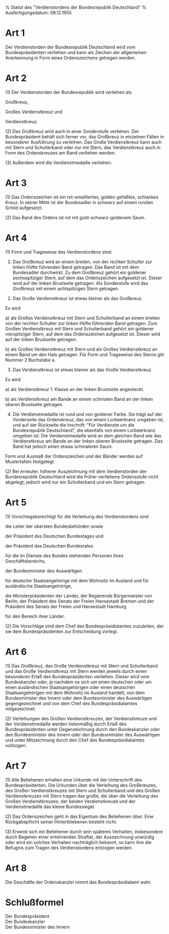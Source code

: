 % Statut des "Verdienstordens der Bundesrepublik Deutschland"
% Ausfertigungsdatum: 08.12.1955
 
# Art 1

Der Verdienstorden der Bundesrepublik Deutschland wird vom Bundespräsidenten verliehen und kann als Zeichen der allgemeinen Anerkennung in Form eines Ordenszeichens getragen werden.

# Art 2

(1) Der Verdienstorden der Bundesrepublik wird verliehen als

  
Großkreuz,

Großes Verdienstkreuz und

Verdienstkreuz.

(2) Das Großkreuz wird auch in einer Sonderstufe verliehen. Der Bundespräsident behält sich ferner vor, das Großkreuz in einzelnen Fällen in besonderer Ausführung zu verleihen. Das Große Verdienstkreuz kann auch mit Stern und Schulterband oder nur mit Stern, das Verdienstkreuz auch in Form des Ordenskreuzes am Band verliehen werden.

(3) Außerdem wird die Verdienstmedaille verliehen.

# Art 3

(1) Das Ordenszeichen ist ein rot-emailliertes, golden gefaßtes, schlankes Kreuz. In seiner Mitte ist der Bundesadler in schwarz auf einem runden Schild aufgesetzt.

(2) Das Band des Ordens ist rot mit gold-schwarz-goldenem Saum.

# Art 4

(1) Form und Trageweise des Verdienstordens sind:

1. Das Großkreuz wird an einem breiten, von der rechten Schulter zur linken Hüfte führenden Band getragen. Das Band ist mit dem Bundesadler durchwirkt. Zu dem Großkreuz gehört ein goldener sechsspitziger Stern, auf dem das Ordenszeichen aufgesetzt ist. Dieser wird auf der linken Brustseite getragen. Als Sonderstufe wird das Großkreuz mit einem achtspitzigen Stern getragen.

2. Das Große Verdienstkreuz ist etwas kleiner als das Großkreuz.

Es wird

a) als Großes Verdienstkreuz mit Stern und Schulterband an einem breiten von der rechten Schulter zur linken Hüfte führenden Band getragen. Zum Großen Verdienstkreuz mit Stern und Schulterband gehört ein goldener vierspitziger Stern, auf dem das Ordenszeichen aufgesetzt ist. Dieser wird auf der linken Brustseite getragen.

b) als Großes Verdienstkreuz mit Stern und als Großes Verdienstkreuz an einem Band um den Hals getragen. Für Form und Trageweise des Sterns gilt Nummer 2 Buchstabe a.

3. Das Verdienstkreuz ist etwas kleiner als das Große Verdienstkreuz.

Es wird

a) als Verdienstkreuz 1. Klasse an der linken Brustseite angesteckt.

b) als Verdienstkreuz am Bande an einem schmalen Band an der linken oberen Brustseite getragen.

4. Die Verdienstmedaille ist rund und von goldener Farbe. Sie trägt auf der Vorderseite das Ordenskreuz, das von einem Lorbeerkranz umgeben ist, und auf der Rückseite die Inschrift: "Für Verdienste um die Bundesrepublik Deutschland", die ebenfalls von einem Lorbeerkranz umgeben ist. Die Verdienstmedaille wird an dem gleichen Band wie das Verdienstkreuz am Bande an der linken oberen Brustseite getragen. Das Band hat jedoch einen etwas schmaleren Saum.

Form und Ausmaß der Ordenszeichen und der Bänder werden auf Mustertafeln festgelegt.

(2) Bei erneuter, höherer Auszeichnung mit dem Verdienstorden der Bundesrepublik Deutschland wird die früher verliehene Ordensstufe nicht abgelegt; jedoch wird nur ein Schulterband und ein Stern getragen.

# Art 5

(1) Vorschlagsberechtigt für die Verleihung des Verdienstordens sind

  
die Leiter der obersten Bundesbehörden sowie

der Präsident des Deutschen Bundestages und

der Präsident des Deutschen Bundesrates

  
für die im Dienste des Bundes stehenden Personen ihres Geschäftsbereichs,

der Bundesminister des Auswärtigen

  
für deutsche Staatsangehörige mit dem Wohnsitz im Ausland und für ausländische Staatsangehörige,

die Ministerpräsidenten der Länder, der Regierende Bürgermeister von Berlin, der Präsident des Senats der Freien Hansestadt Bremen und der Präsident des Senats der Freien und Hansestadt Hamburg

  
für den Bereich ihrer Länder.

(2) Die Vorschläge sind dem Chef des Bundespräsidialamtes zuzuleiten, der sie dem Bundespräsidenten zur Entscheidung vorlegt.

# Art 6

(1) Das Großkreuz, das Große Verdienstkreuz mit Stern und Schulterband und das Große Verdienstkreuz mit Stern werden jeweils durch einen besonderen Erlaß des Bundespräsidenten verliehen. Dieser wird vom Bundeskanzler oder, je nachdem es sich um einen deutschen oder um einen ausländischen Staatsangehörigen oder einen deutschen Staatsangehörigen mit dem Wohnsitz im Ausland handelt, von dem Bundesminister des Innern oder dem Bundesminister des Auswärtigen gegengezeichnet und von dem Chef des Bundespräsidialamtes mitgezeichnet.

(2) Verleihungen des Großen Verdienstkreuzes, der Verdienstkreuze und der Verdienstmedaille werden listenmäßig durch Erlaß des Bundespräsidenten unter Gegenzeichnung durch den Bundeskanzler oder den Bundesminister des Innern oder den Bundesminister des Auswärtigen und unter Mitzeichnung durch den Chef des Bundespräsidialamtes vollzogen.

# Art 7

(1) Alle Beliehenen erhalten eine Urkunde mit der Unterschrift des Bundespräsidenten. Die Urkunden über die Verleihung des Großkreuzes, des Großen Verdienstkreuzes mit Stern und Schulterband und des Großen Verdienstkreuzes mit Stern tragen das große, die über die Verleihung des Großen Verdienstkreuzes, der beiden Verdienstkreuze und der Verdienstmedaille das kleine Bundessiegel.

(2) Das Ordenszeichen geht in das Eigentum des Beliehenen über. Eine Rückgabepflicht seiner Hinterbliebenen besteht nicht.

(3) Erweist sich ein Beliehener durch sein späteres Verhalten, insbesondere durch Begehen einer entehrenden Straftat, der Auszeichnung unwürdig oder wird ein solches Verhalten nachträglich bekannt, so kann ihm die Befugnis zum Tragen des Verdienstordens entzogen werden.

# Art 8

Die Geschäfte der Ordenskanzlei nimmt das Bundespräsidialamt wahr.

# Schlußformel

Der Bundespräsident  
Der Bundeskanzler  
Der Bundesminister des Innern
